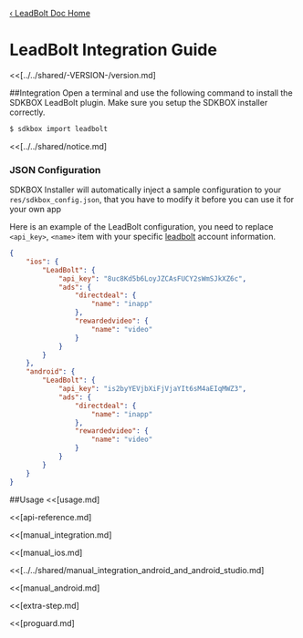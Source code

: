 [&#8249; LeadBolt Doc Home](./)

<h1>LeadBolt Integration Guide</h1>
<<[../../shared/-VERSION-/version.md]

##Integration
Open a terminal and use the following command to install the SDKBOX LeadBolt plugin. Make sure you setup the SDKBOX installer correctly.
```bash
$ sdkbox import leadbolt
```

<<[../../shared/notice.md]

<!--## Configuration
<<[../../shared/sdkbox_cloud.md]
<<[../../shared/remote_application_config.md]-->

### JSON Configuration
SDKBOX Installer will automatically inject a sample configuration to your `res/sdkbox_config.json`, that you have to modify it before you can use it for your own app

Here is an example of the LeadBolt configuration, you need to replace `<api_key>`, `<name>` item with your specific [leadbolt](http://leadbolt.com/) account information.
```json
{
	"ios": {
		"LeadBolt": {
			"api_key": "8uc8Kd5b6LoyJZCAsFUCY2sWmSJkXZ6c",
			"ads": {
				"directdeal": {
					"name": "inapp"
				},
				"rewardedvideo": {
					"name": "video"
				}
			}
		}
	},
	"android": {
		"LeadBolt": {
			"api_key": "is2byYEVjbXiFjVjaYIt6sM4aEIqMWZ3",
			"ads": {
				"directdeal": {
					"name": "inapp"
				},
				"rewardedvideo": {
					"name": "video"
				}
			}
		}
	}
}
```

<!--<<[sdkbox-config-encrypt.md]-->

##Usage
<<[usage.md]

<<[api-reference.md]

<<[manual_integration.md]

<<[manual_ios.md]

<<[../../shared/manual_integration_android_and_android_studio.md]

<<[manual_android.md]

<<[extra-step.md]

<<[proguard.md]
